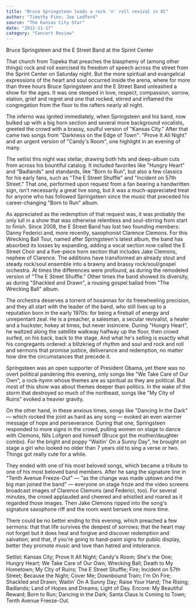 ```yaml
---
title: "Bruce Springsteen leads a rock 'n' roll revival in KC"
author: "Timothy Finn; Joe Ledford"
source: "The Kansas City Star"
date: "2012-11-17"
category: "Concert Review"
---
```


Bruce Springsteen and the E Street Band at the Sprint Center

That church from Topeka that preaches the blasphemy of (among other things) rock and roll exercised its freedom of speech across the street from the Sprint Center on Saturday night. But the more spiritual and evangelical expressions of the heart and soul occurred inside the arena, where for more than three hours Bruce Springsteen and the E Street Band unleashed a show for the ages. It was one steeped in love, respect, compassion, sorrow, elation, grief and regret and one that rocked, stirred and inflamed the congregation from the floor to the rafters nearly all night.

The inferno was ignited immediately, when Springsteen and his band, now bulked up with a big horn section and several more background vocalists, greeted the crowd with a brassy, soulful version of "Kansas City." After that came two songs from "Darkness on the Edge of Town": "Prove It All Night" and an urgent version of "Candy's Room", one highlight in an evening of many.

The setlist this night was stellar, drawing both hits and deep-album cuts from across his bountiful catalog. It included favorites like "Hungry Heart" and "Badlands" and standards, like "Born to Run", but also a few classics for his early fans, such as "The E Street Shuffle" and "Incident on 57th Street." That one, performed upon request from a fan bearing a handwritten sign, isn't necessarily a great live song, but it was a much-appreciated treat for anyone who has followed Springsteen since the music that preceded his career-changing "Born to Run" album.

As appreciated as the redemption of that request was, it was probably the only lull in a show that was otherwise relentless and soul-stirring from start to finish. Since 2008, the E Street Band has lost two founding members: Danny Federici and, more recently, saxophonist Clarence Clemons. For this Wrecking Ball Tour, named after Springsteen's latest album, the band has absorbed its losses by expanding, adding a vocal section now called the E Street Choir and a five-piece horn section that includes Jake Clemons, nephew of Clarence. The additions have transformed an already stout and steady rock/soul ensemble into a brawny and brassy rock/soul/gospel orchestra. At times the differences were profound, as during the remodeled version of "The E Street Shuffle." Other times the band showed its diversity, as during "Shackled and Drawn", a rousing gospel ballad from "The Wrecking Ball" album.

The orchestra deserves a torrent of hosannas for its freewheeling precision, and they all start with the leader of the band, who still lives up to a reputation born in the early 1970s: for being a fireball of energy and unrepentant zeal. He is a preacher, a salesman, a secular revivalist, a healer and a huckster, hokey at times, but never insincere. During "Hungry Heart", he waltzed along the satellite walkway halfway up the floor, then crowd surfed, on his back, back to the stage. And what he's selling is exactly what his congregants ordered: a blitzkrieg of rhythm and soul and rock and roll and sermons that promise justice, deliverance and redemption, no matter how dire the circumstances that precede it.

Springsteen was an open supporter of President Obama, yet there was no overt political pandering this evening, only songs like "We Take Care of Our Own", a rock-hymn whose themes are as spiritual as they are political. But most of this show was about themes deeper than politics. In the wake of the storm that destroyed so much of the northeast, songs like "My City of Ruins" evoked a heavier gravity.

On the other hand, in these anxious times, songs like "Dancing In the Dark" — which rocked the joint as hard as any song — evoked an even warmer message of hope and perseverance. During that one, Springsteen responded to more signs in the crowd, pulling women on stage to dance with Clemons, Nils Lofgren and himself (Bruce got the mother/daughter combo). For the bright and poppy "Waitin' On a Sunny Day", he brought on stage a girl who looked no older than 7 years old to sing a verse or two. Things got really cute for a while.

They ended with one of his most beloved songs, which became a tribute to one of his most beloved band members. After he sang the signature line in "Tenth Avenue Freeze-Out" — "as the change was made uptown and the big man joined the band" — everyone on stage froze and the video screens broadcast images of Clarence Clemons (and Federici, too). For several minutes, the crowd applauded and cheered and whistled and roared as it regarded those images. Then Jake Clemons ripped into the song's signature saxophone riff and the room went berserk one more time.

There could be no better ending to this evening, which preached a few sermons: that that life survives the deepest of sorrows; that the heart may not forget but it does heal and forgive and discover redemption and salvation; and that, if you're going to hand-paint signs for public display, better they promote music and love than hatred and intolerance.

Setlist: Kansas City; Prove It All Night; Candy's Room; She's the One; Hungry Heart; We Take Care of Our Own; Wrecking Ball; Death to My Hometown; My City of Ruins; The E Street Shuffle; Fire; Incident on 57th Street; Because the Night; Cover Me; Downbound Train; I'm On Fire; Shackled and Drawn; Waitin' On A Sunny Day; Raise Your Hand; The Rising; Badlands; Land of Hopes and Dreams; Light of Day. Encore: My Beautiful Reward; Born to Run; Dancing in the Dark; Santa Claus Is Coming to Town; Tenth Avenue Freeze-Out.
